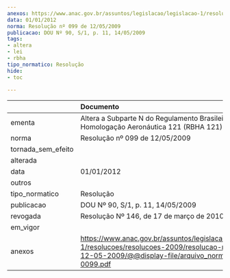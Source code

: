 ```yaml
---
anexos: https://www.anac.gov.br/assuntos/legislacao/legislacao-1/resolucoes/resolucoes-2009/resolucao-no-099-de-12-05-2009/@@display-file/arquivo_norma/RA2009-0099.pdf
data: 01/01/2012
norma: Resolução nº 099 de 12/05/2009
publicacao: DOU Nº 90, S/1, p. 11, 14/05/2009
tags:
- altera
- lei
- rbha
tipo_normatico: Resolução
hide: 
- toc 
 
---
```


|                    | Documento                                                                                                                                                       |
|:-------------------|:----------------------------------------------------------------------------------------------------------------------------------------------------------------|
| ementa             | Altera a Subparte N do Regulamento Brasileiro de Homologação Aeronáutica 121 (RBHA 121).                                                                        |
| norma              | Resolução nº 099 de 12/05/2009                                                                                                                                  |
| tornada_sem_efeito |                                                                                                                                                                 |
| alterada           |                                                                                                                                                                 |
| data               | 01/01/2012                                                                                                                                                      |
| outros             |                                                                                                                                                                 |
| tipo_normatico     | Resolução                                                                                                                                                       |
| publicacao         | DOU Nº 90, S/1, p. 11, 14/05/2009                                                                                                                               |
| revogada           | Resolução Nº 146, de 17 de março de 2010                                                                                                                        |
| em_vigor           |                                                                                                                                                                 |
| anexos             | https://www.anac.gov.br/assuntos/legislacao/legislacao-1/resolucoes/resolucoes-2009/resolucao-no-099-de-12-05-2009/@@display-file/arquivo_norma/RA2009-0099.pdf |